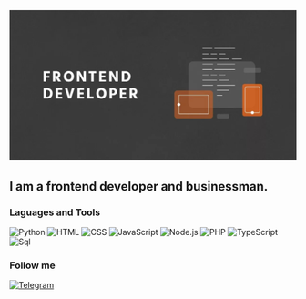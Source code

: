 ![Header](https://github.com/Timgxer/Timgxer/blob/main/assets/frontender.jpg)

## I am a frontend developer and businessman.

### Laguages and Tools
![Python](https://img.shields.io/badge/-Python-090905?style-for-the-badge&logo=python
)
![HTML](https://img.shields.io/badge/-HTML-090905?style-for-the-badge&logo=html
)
![CSS](https://img.shields.io/badge/-CSS-090905?style-for-the-badge&logo=css
)
![JavaScript](https://img.shields.io/badge/-JavaScript-090905?style-for-the-badge&logo=JavaScript
)
![Node.js](https://img.shields.io/badge/-Framework-090905?style-for-the-badge&logo=Node.js
)
![PHP](https://img.shields.io/badge/-PHP-090905?style-for-the-badge&logo=PHP
)
![TypeScript](https://img.shields.io/badge/-TypeScript-090905?style-for-the-badge&logo=TypeScript:
)
![Sql](https://img.shields.io/badge/-SQL-090905?style-for-the-badge&logo=MySQL:
)


### Follow me
[![Telegram](https://img.shields.io/badge/-Telegram-090905?style-for-the-badge&logo=telegram:
)](https://t.me/Tita191)

